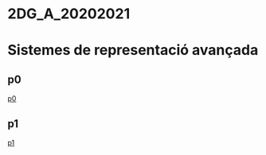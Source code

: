 # 2DG_A_20202021
# Sistemes de representació avançada

## p0
[p0](index.html)
## p1
[p1](indexx.html)
